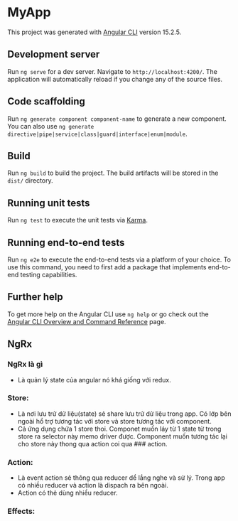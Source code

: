 # MyApp

This project was generated with [Angular CLI](https://github.com/angular/angular-cli) version 15.2.5.

## Development server

Run `ng serve` for a dev server. Navigate to `http://localhost:4200/`. The application will automatically reload if you change any of the source files.

## Code scaffolding

Run `ng generate component component-name` to generate a new component. You can also use `ng generate directive|pipe|service|class|guard|interface|enum|module`.

## Build

Run `ng build` to build the project. The build artifacts will be stored in the `dist/` directory.

## Running unit tests

Run `ng test` to execute the unit tests via [Karma](https://karma-runner.github.io).

## Running end-to-end tests

Run `ng e2e` to execute the end-to-end tests via a platform of your choice. To use this command, you need to first add a package that implements end-to-end testing capabilities.

## Further help

To get more help on the Angular CLI use `ng help` or go check out the [Angular CLI Overview and Command Reference](https://angular.io/cli) page.

## NgRx

### NgRx là gì

- Là quản lý state của angular nó khá giống với redux.

### Store:

- Là nơi lưu trử dử liệu(state) sẻ share lưu trử dử liệu trong app. Có lớp bên ngoài hổ trợ tương tác với store và store tương tác với component.
- Cả ứng dụng chứa 1 store thoi. Componet muốn láy từ 1 state từ trong store ra selector này memo driver được. Component muốn tương tác lại cho store này thong qua action coi qua ### action.

### Action:

- Là event action sẻ thông qua reducer dể lắng nghe và sử lý. Trong app có nhiều reducer và action là dispach ra bên ngoài.
- Action có thẻ dùng nhiều reducer.

### Effects:
